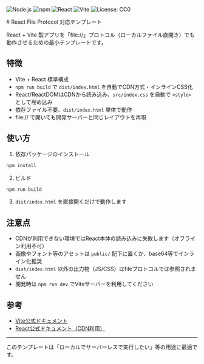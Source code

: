 <!-- バッジ: 必要な環境・ライセンス -->
<p align="left">
  <img src="https://img.shields.io/badge/node-%3E=18.0.0-brightgreen" alt="Node.js">
  <img src="https://img.shields.io/badge/npm-%3E=9.0.0-blue" alt="npm">
  <img src="https://img.shields.io/badge/react-18.x-blueviolet" alt="React">
  <img src="https://img.shields.io/badge/vite-5.x-ff69b4" alt="Vite">
  <img src="https://img.shields.io/badge/license-CC0_1.0-lightgrey" alt="License: CC0">
</p>
# React File Protocol 対応テンプレート

React + Vite 製アプリを「file://」プロトコル（ローカルファイル直開き）でも動作させるための最小テンプレートです。

## 特徴
- Vite + React 標準構成
- `npm run build` で `dist/index.html` を自動でCDN方式・インラインCSS化
- React/ReactDOMはCDNから読み込み、`src/index.css` を自動で `<style>` として埋め込み
- 依存ファイル不要、`dist/index.html` 単体で動作
- file:// で開いても開発サーバーと同じレイアウトを再現

## 使い方
1. 依存パッケージのインストール
  ```sh
  npm install
  ```
2. ビルド
  ```sh
  npm run build
  ```
3. `dist/index.html` を直接開くだけで動作します

## 注意点
- CDNが利用できない環境ではReact本体の読み込みに失敗します（オフライン利用不可）
- 画像やフォント等のアセットは `public/` 配下に置くか、base64等でインライン化推奨
- `dist/index.html` 以外の出力物（JS/CSS）はfileプロトコルでは参照されません
- 開発時は `npm run dev` でViteサーバーを利用してください

## 参考
- [Vite公式ドキュメント](https://vitejs.dev/)
- [React公式ドキュメント（CDN利用）](https://react.dev/learn/start-a-new-react-project#add-react-to-an-existing-project)

---

このテンプレートは「ローカルでサーバーレスで実行したい」等の用途に最適です。
